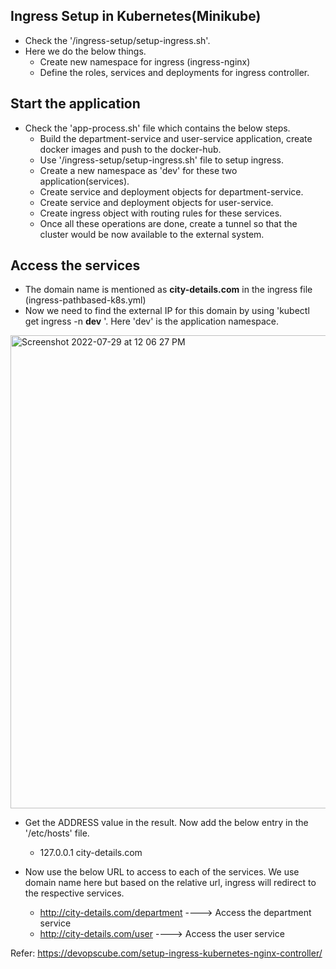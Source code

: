 Ingress Setup in Kubernetes(Minikube)
--------------------------------------------
* Check the '/ingress-setup/setup-ingress.sh'.
* Here we do the below things.
  * Create new namespace for ingress (ingress-nginx)
  * Define the roles, services and deployments for ingress controller.


Start the application
-----------------------
* Check the 'app-process.sh' file which contains the below steps.
  * Build the department-service and user-service application, create docker images and push to the docker-hub.
  * Use '/ingress-setup/setup-ingress.sh' file to setup ingress.
  * Create a new namespace as 'dev' for these two application(services).
  * Create service and deployment objects for department-service.
  * Create service and deployment objects for user-service.
  * Create ingress object with routing rules for these services.
  * Once all these operations are done, create a tunnel so that the cluster would be now available to the external system.


Access the services
---------------------
* The domain name is mentioned as **city-details.com** in the ingress file (ingress-pathbased-k8s.yml)
* Now we need to find the external IP for this domain by using 'kubectl get ingress -n **dev** '. Here 'dev' is the application namespace.
<img width="757" alt="Screenshot 2022-07-29 at 12 06 27 PM" src="https://user-images.githubusercontent.com/40859584/181698108-bd496e73-96f1-41bd-a5b9-9d10330da61c.png">

* Get the ADDRESS value in the result. Now add the below entry in the '/etc/hosts' file.

   * 127.0.0.1    city-details.com

* Now use the below URL to access to each of the services. We use domain name here but based on the relative url, ingress will redirect to the respective services.
   * http://city-details.com/department  ----> Access the department service
   * http://city-details.com/user  ----> Access the user service
   

Refer: https://devopscube.com/setup-ingress-kubernetes-nginx-controller/

